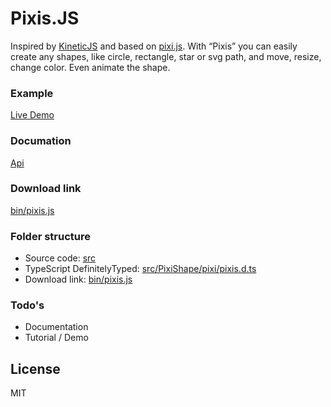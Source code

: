 # Pixis.JS
Inspired by [KineticJS](https://github.com/lavrton/KineticJS) and based on [pixi.js](https://github.com/GoodBoyDigital/pixi.js/). With “Pixis” you can easily create any shapes, like circle, rectangle, star or svg path, and move, resize, change color. Even animate the shape.

### Example
[Live Demo](http://snowcxt.github.io/pixis/#/animationdemo)

### Documation
[Api](http://snowcxt.github.io/pixis/doc/globals.html)

### Download link
[bin/pixis.js]()

### Folder structure
 - Source code: [src]()
 - TypeScript DefinitelyTyped: [src/PixiShape/pixi/pixis.d.ts]()
 - Download link: [bin/pixis.js]()

### Todo's
 - Documentation
 - Tutorial / Demo

License
----
MIT

